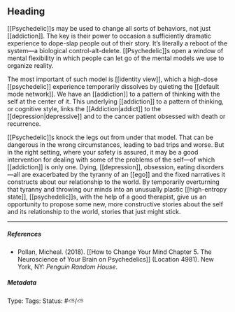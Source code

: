 ## Heading  # 

[[Psychedelic]]s may be used to change all sorts of behaviors, not just [[addiction]]. The key is their power to occasion a sufficiently dramatic experience to dope-slap people out of their story. It’s literally a reboot of the system—a biological control-alt-delete. [[Psychedelic]]s open a window of mental flexibility in which people can let go of the mental models we use to organize reality.

The most important of such model is [[identity view]], which a high-dose [[psychedelic]] experience temporarily dissolves by quieting the [[default mode network]]. We have an [[addiction]] to a pattern of thinking with the self at the center of it. This underlying [[addiction]] to a pattern of thinking, or cognitive style, links the [[Addiction|addict]] to the [[depression|depressive]] and to the cancer patient obsessed with death or recurrence. 

[[Psychedelic]]s knock the legs out from under that model. That can be dangerous in the wrong circumstances, leading to bad trips and worse. But in the right setting, where your safety is assured, it may be a good intervention for dealing with some of the problems of the self—of which [[addiction]] is only one. Dying, [[depression]], obsession, eating disorders—all are exacerbated by the tyranny of an [[ego]] and the fixed narratives it constructs about our relationship to the world. By temporarily overturning that tyranny and throwing our minds into an unusually plastic [[high-entropy state]], [[psychedelic]]s, with the help of a good therapist, give us an opportunity to propose some new, more constructive stories about the self and its relationship to the world, stories that just might stick.

___

##### References

- Pollan, Micheal. (2018). [[How to Change Your Mind Chapter 5. The Neuroscience of Your Brain on Psychedelics]] (Location 4981). New York, NY: _Penguin Random House_. 

##### Metadata

Type: 
Tags:
Status: #⛅️/⛅️